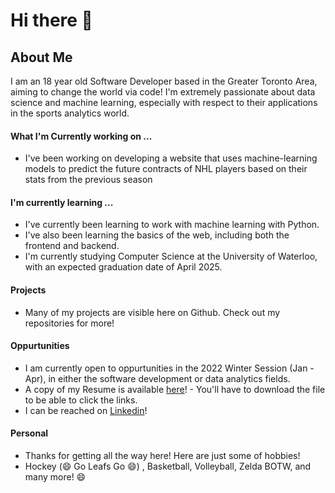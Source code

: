 # Hi there 👋

## About Me
I am an 18 year old Software Developer based in the Greater Toronto Area, aiming to change the world via code! I'm extremely passionate about data science and machine learning, especially with respect to their applications in the sports analytics world.

#### What I'm Currently working on ...
- I've been working on developing a website that uses machine-learning models to predict the future contracts of NHL players based on their stats from the previous season

#### I'm currently learning ...
- I've currently been learning to work with machine learning with Python.
- I've also been learning the basics of the web, including both the frontend and backend.
- I'm currently studying Computer Science at the University of Waterloo, with an expected graduation date of April 2025.

#### Projects
- Many of my projects are visible here on Github. Check out my repositories for more!

#### Oppurtunities
- I am currently open to oppurtunities in the 2022 Winter Session (Jan - Apr), in either the software development or data analytics fields.  
- A copy of my Resume is available [here](https://github.com/AliRZ-02/AliRZ-02/blob/main/Zaidi%2CAliRazaResumeSeptember18-V2.pdf)! - You'll have to download the file to be able to click the links.
- I can be reached on [Linkedin](https://www.linkedin.com/in/ali-raza-zaidi/)!

#### Personal
- Thanks for getting all the way here! Here are just some of hobbies!
- Hockey (😄 Go Leafs Go 😄) , Basketball, Volleyball, Zelda BOTW, and many more! 😄

<!--
**AliRZ-02/AliRZ-02** is a ✨ _special_ ✨ repository because its `README.md` (this file) appears on your GitHub profile.

Here are some ideas to get you started:

- 🔭 I’m currently working on ...
- 🌱 I’m currently learning ...
- 👯 I’m looking to collaborate on ...
- 🤔 I’m looking for help with ...
- 💬 Ask me about ...
- 📫 How to reach me: ...
- 😄 Pronouns: ...
- ⚡ Fun fact: ...
-->
